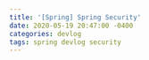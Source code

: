 ```yaml
---
title: '[Spring] Spring Security'
date: 2020-05-19 20:47:00 -0400
categories: devlog
tags: spring devlog security 
---
```

